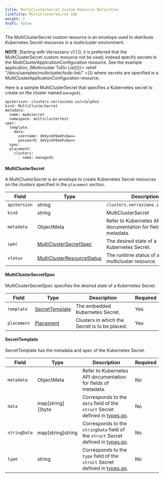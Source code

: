 ```yaml
---
title: MultiClusterSecret Custom Resource Definition
linkTitle: MultiClusterSecret CRD
weight: 2
draft: false
---
```

The MultiClusterSecret custom resource is an envelope used to distribute Kubernetes Secret resources in a multicluster environment.

**NOTE**: Starting with Verrazzano v1.1.0, it is preferred that the MultiClusterSecret custom resource not be used; instead
specify secrets in the MultiClusterApplicationConfiguration resource.
See the example application, [Multicluster ToDo List]({{< relref "/docs/samples/multicluster/todo-list/" >}}) where secrets are specified in a MultiClusterApplicationConfiguration resource.

Here is a sample MultiClusterSecret that specifies a Kubernetes secret to create on the cluster named `managed1`.

```
apiVersion: clusters.verrazzano.io/v1alpha1
kind: MultiClusterSecret
metadata:
  name: mymcsecret
  namespace: multiclustertest
spec:
  template:
    data:
      username: dmVycmF6emFubw==
      password: dmVycmF6emFubw==
  spec:
  placement:
    clusters:
      - name: managed1
```

#### MultiClusterSecret
A MultiClusterSecret is an envelope to create Kubernetes Secret resources on the clusters specified in the `placement` section.

| Field | Type | Description | Required
| --- | --- | --- | --- |
| `apiVersion` | string | `clusters.verrazzano.io/v1alpha1` | Yes |
| `kind` | string | MultiClusterSecret |  Yes |
| `metadata` | ObjectMeta | Refer to Kubernetes API documentation for fields of metadata. |  Yes |
| `spec` |  [MultiClusterSecretSpec](#multiclustersecretspec) | The desired state of a Kubernetes Secret. |  Yes |
| `status` | [MultiClusterResourceStatus](../multiclusterresourcestatus) | The runtime status of a multicluster resource. | No |

#### MultiClusterSecretSpec
MultiClusterSecretSpec specifies the desired state of a Kubernetes Secret.

| Field | Type | Description | Required
| --- | --- | --- | --- |
| `template` | [SecretTemplate](#secrettemplate) | The embedded Kubernetes Secret. | Yes |
| `placement` | [Placement](../placement) | Clusters in which the Secret is to be placed. | Yes |

#### SecretTemplate
SecretTemplate has the metadata and spec of the Kubernetes Secret.

| Field | Type | Description | Required
| --- | --- | --- | --- |
| `metadata` | ObjectMeta | Refer to Kubernetes API documentation for fields of metadata. |  No |
| `data` | map[string][]byte | Corresponds to the `data` field of the `struct` Secret defined in [types.go](https://github.com/kubernetes/api/blob/master/core/v1/types.go). | No |
| `stringData` | map[string]string | Corresponds to the `stringData` field of the `struct` Secret  defined in [types.go](https://github.com/kubernetes/api/blob/master/core/v1/types.go). | No |
| `type` | string | Corresponds to the `type` field of the `struct` Secret defined in [types.go](https://github.com/kubernetes/api/blob/master/core/v1/types.go). | No |
